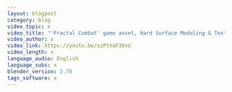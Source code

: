 ```yaml
---
layout: blogpost
category: blog
video_topic: x
video_title: "'Fractal Combat' game asset, Hard Surface Modeling & Texturing in Blender"
video_author: x
video_link: https://youtu.be/szPtVaF3DvU
video_length: x
language_audio: English
language_subs: x
blender_version: 2.78
tags_software: x
---
```

